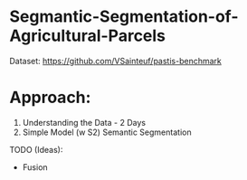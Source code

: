 # Segmantic-Segmentation-of-Agricultural-Parcels

Dataset: https://github.com/VSainteuf/pastis-benchmark 

# Approach:
1. Understanding the Data - 2 Days 
2. Simple Model (w S2) Semantic Segmentation

TODO (Ideas):<br>
- Fusion

